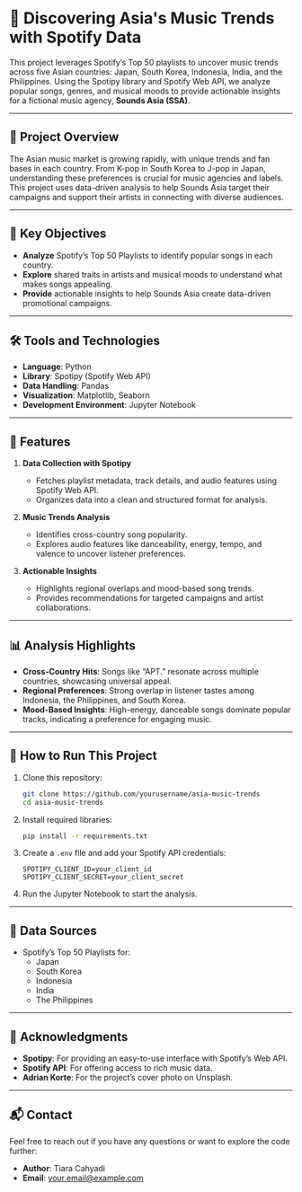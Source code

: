 
# 🎵 **Discovering Asia's Music Trends with Spotify Data**  

This project leverages Spotify’s Top 50 playlists to uncover music trends across five Asian countries: Japan, South Korea, Indonesia, India, and the Philippines. Using the Spotipy library and Spotify Web API, we analyze popular songs, genres, and musical moods to provide actionable insights for a fictional music agency, **Sounds Asia (SSA)**.

---

## 🌟 **Project Overview**  

The Asian music market is growing rapidly, with unique trends and fan bases in each country. From K-pop in South Korea to J-pop in Japan, understanding these preferences is crucial for music agencies and labels. This project uses data-driven analysis to help Sounds Asia target their campaigns and support their artists in connecting with diverse audiences.

---

## 🚀 **Key Objectives**  

- **Analyze** Spotify’s Top 50 Playlists to identify popular songs in each country.  
- **Explore** shared traits in artists and musical moods to understand what makes songs appealing.  
- **Provide** actionable insights to help Sounds Asia create data-driven promotional campaigns.

---

## 🛠️ **Tools and Technologies**  

- **Language**: Python  
- **Library**: Spotipy (Spotify Web API)  
- **Data Handling**: Pandas  
- **Visualization**: Matplotlib, Seaborn  
- **Development Environment**: Jupyter Notebook  

---

## 📂 **Features**  

1. **Data Collection with Spotipy**  
   - Fetches playlist metadata, track details, and audio features using Spotify Web API.  
   - Organizes data into a clean and structured format for analysis.

2. **Music Trends Analysis**  
   - Identifies cross-country song popularity.  
   - Explores audio features like danceability, energy, tempo, and valence to uncover listener preferences.

3. **Actionable Insights**  
   - Highlights regional overlaps and mood-based song trends.  
   - Provides recommendations for targeted campaigns and artist collaborations.

---

## 📊 **Analysis Highlights**  

- **Cross-Country Hits**: Songs like “APT.” resonate across multiple countries, showcasing universal appeal.  
- **Regional Preferences**: Strong overlap in listener tastes among Indonesia, the Philippines, and South Korea.  
- **Mood-Based Insights**: High-energy, danceable songs dominate popular tracks, indicating a preference for engaging music.

---

## 🔧 **How to Run This Project**  

1. Clone this repository:  
   ```bash  
   git clone https://github.com/yourusername/asia-music-trends  
   cd asia-music-trends  
   ```  
2. Install required libraries:  
   ```bash  
   pip install -r requirements.txt  
   ```  
3. Create a `.env` file and add your Spotify API credentials:  
   ```env  
   SPOTIPY_CLIENT_ID=your_client_id  
   SPOTIPY_CLIENT_SECRET=your_client_secret  
   ```  
4. Run the Jupyter Notebook to start the analysis.

---

## 📁 **Data Sources**  

- Spotify’s Top 50 Playlists for:  
  - Japan  
  - South Korea  
  - Indonesia  
  - India  
  - The Philippines  

---

## 📝 **Acknowledgments**  

- **Spotipy**: For providing an easy-to-use interface with Spotify’s Web API.  
- **Spotify API**: For offering access to rich music data.  
- **Adrian Korte**: For the project’s cover photo on Unsplash.

---

## 📬 **Contact**  

Feel free to reach out if you have any questions or want to explore the code further:  
- **Author**: Tiara Cahyadi  
- **Email**: [your.email@example.com](mailto:your.email@example.com)  
